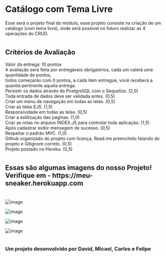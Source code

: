 <h1>Catálogo com Tema Livre</h1>

Esse será o projeto final do módulo, esse projeto consiste na criação de um catálogo (com tema livre), onde será possível no futuro realizar as 4 operações do CRUD.
#

<h2>Critérios de Avaliação</h2>


Valor da entrega: 10 pontos<br>
A avaliação será feita por entregáveis obrigatórios, cada um valerá uma quantidade de pontos,<br>
todos começarão com 0 pontos, a cada item entregue, você receberá a quantia pertinente aquela entrega.<br> 
Persistir os dados através do PostgreSQL com o Sequelize. (2,0)<br>
Toda entrada de dados deve ser validada antes. (0,5)<br>
Criar um menu de navegação em todas as telas. (0,5)<br>
Criar as telas EJS. (1,5)<br>
Responsividade em todas as telas. (0,5)<br>
Criar a estilização das páginas. (1,0)<br>
Criar as rotas no arquivo INDEX.JS para controlar toda aplicação. (1,5)<br>
Após cadastrar exibir mensagem de sucesso. (0,5)<br>
Respeitar o padrão MVC. (1,0)<br>
Github organizado do projeto com licença, Read.me preenchido falando do projeto e Gitignore correto. (0,5)<br>
Projeto postado no Heroku. (0,5)<br>

#

<h2>Essas são algumas imagens do nosso Projeto! Verifique em - https://meu-sneaker.herokuapp.com </h2>

#

![image](https://user-images.githubusercontent.com/97140028/161936824-66eee5c8-6b52-4413-a8dd-bd7855571a63.png)

![image](https://user-images.githubusercontent.com/97140028/161937007-3539b842-70fa-4538-a871-d844ec604a8e.png)

![image](https://user-images.githubusercontent.com/97140028/161937129-e1bb5bd5-4b04-4a6c-8dbe-615f7a1bef2b.png)

![image](https://user-images.githubusercontent.com/97140028/161937214-4d5ea4a7-1896-4ede-8200-7d69d43b1ada.png)

#

<div>
<h3>Um projeto desenvolvido por <a href"https://github.com/sirdav1d" target="_blank">David</a>, <a href"https://github.com/MicaMore" target="_blank">Micael</a>, <a href"https://github.com/Carlos-xbm" target="_blank">Carlos</a> e <a href"https://github.com/Felipe360flp" target="_blank">Felipe</a></h3>
  </div>
